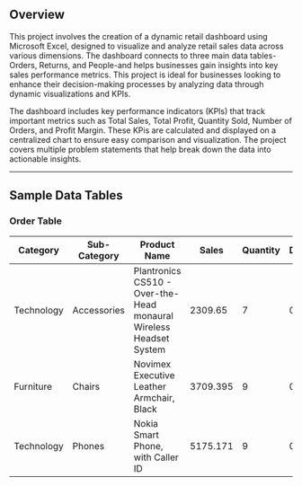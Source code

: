 ## Overview

This project involves the creation of a dynamic retail dashboard using Microsoft Excel, designed to visualize and analyze retail sales data across various dimensions. The dashboard connects to three main data tables-Orders, Returns, and People-and helps businesses gain insights into key sales performance metrics. This project is ideal for businesses looking to enhance their decision-making processes by analyzing data through dynamic visualizations and KPIs.

The dashboard includes key performance indicators (KPls) that track important metrics such as Total Sales, Total Profit, Quantity Sold, Number of Orders, and Profit Margin. These KPis are calculated and displayed on a centralized chart to ensure easy comparison and visualization. The project covers multiple problem statements that help break down the data into actionable insights.

-----

## Sample Data Tables

### **Order Table**
| Category   | Sub-Category | Product Name                                                       | Sales    | Quantity | Discount | Profit   | Shipping Cost | Order Priority | Customer Type |
|------------|--------------|--------------------------------------------------------------------|----------|----------|----------|----------|---------------|----------------|---------------|
| Technology | Accessories  | Plantronics CS510 - Over-the-Head monaural Wireless Headset System | 2309.65  | 7        | 0        | 762.1845 | 933.57        | Critical       | Good          |
| Furniture  | Chairs       | Novimex Executive Leather Armchair, Black                          | 3709.395 | 9        | 0.1      | -288.765 | 923.63        | Critical       | Bad           |
| Technology | Phones       | Nokia Smart Phone, with Caller ID                                  | 5175.171 | 9        | 0.1      | 919.971  | 915.49        | Medium         | Good          |


